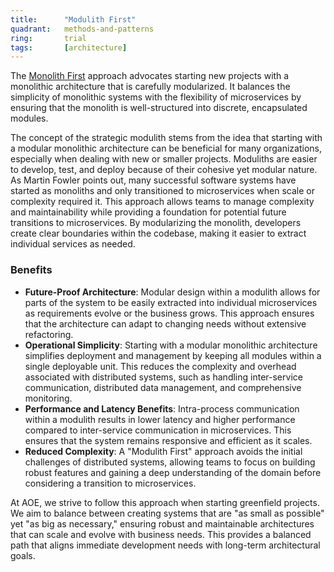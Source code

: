 ```yaml
---
title:      "Modulith First"
quadrant:   methods-and-patterns
ring:       trial
tags:       [architecture]
---
```


The [Monolith First](https://martinfowler.com/bliki/MonolithFirst.html) approach advocates starting new projects with a monolithic architecture that is carefully modularized. It balances the simplicity of monolithic systems with the flexibility of microservices by ensuring that the monolith is well-structured into discrete, encapsulated modules.

The concept of the strategic modulith stems from the idea that starting with a modular monolithic architecture can be beneficial for many organizations, especially when dealing with new or smaller projects. Moduliths are easier to develop, test, and deploy because of their cohesive yet modular nature. As Martin Fowler points out, many successful software systems have started as monoliths and only transitioned to microservices when scale or complexity required it. This approach allows teams to manage complexity and maintainability while providing a foundation for potential future transitions to microservices. By modularizing the monolith, developers create clear boundaries within the codebase, making it easier to extract individual services as needed.

### Benefits

- **Future-Proof Architecture**: Modular design within a modulith allows for parts of the system to be easily extracted into individual microservices as requirements evolve or the business grows. This approach ensures that the architecture can adapt to changing needs without extensive refactoring.
- **Operational Simplicity**: Starting with a modular monolithic architecture simplifies deployment and management by keeping all modules within a single deployable unit. This reduces the complexity and overhead associated with distributed systems, such as handling inter-service communication, distributed data management, and comprehensive monitoring.
- **Performance and Latency Benefits**: Intra-process communication within a modulith results in lower latency and higher performance compared to inter-service communication in microservices. This ensures that the system remains responsive and efficient as it scales.
- **Reduced Complexity**: A "Modulith First" approach avoids the initial challenges of distributed systems, allowing teams to focus on building robust features and gaining a deep understanding of the domain before considering a transition to microservices.

At AOE, we strive to follow this approach when starting greenfield projects. We aim to balance between creating systems that are "as small as possible" yet "as big as necessary," ensuring robust and maintainable architectures that can scale and evolve with business needs. This provides a balanced path that aligns immediate development needs with long-term architectural goals.
